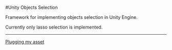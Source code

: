#Unity Objects Selection

Framework for implementing objects selection in Unity Engine.

Currently only lasso selection is implemented.

---

[Plugging my asset](https://assetstore.unity.com/packages/tools/gui/translucent-image-high-performance-blur-behind-ui-78464?aid=1011l4nGC)
